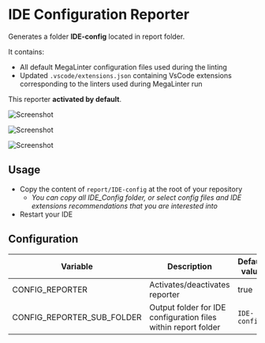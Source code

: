 # IDE Configuration Reporter

Generates a folder **IDE-config** located in report folder.

It contains:

- All default MegaLinter configuration files used during the linting
- Updated `.vscode/extensions.json` containing VsCode extensions corresponding to the linters used during MegaLinter run

This reporter **activated by default**.

![Screenshot](../assets/images/ConfigReporter_1.jpg)

![Screenshot](../assets/images/ConfigReporter_2.jpg)

![Screenshot](../assets/images/ConfigReporter_3.jpg)

## Usage

- Copy the content of `report/IDE-config` at the root of your repository
  - _You can copy all IDE_Config folder, or select config files and IDE extensions recommendations that you are interested into_
- Restart your IDE



## Configuration

| Variable                   | Description                                                    | Default value |
|----------------------------|----------------------------------------------------------------|---------------|
| CONFIG_REPORTER            | Activates/deactivates reporter                                 | true          |
| CONFIG_REPORTER_SUB_FOLDER | Output folder for IDE configuration files within report folder | `IDE-config`  |
